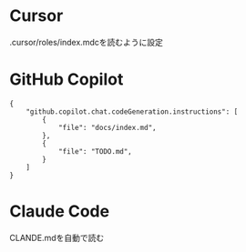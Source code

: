 # Cursor

.cursor/roles/index.mdcを読むように設定　

# GitHub Copilot

```
{
    "github.copilot.chat.codeGeneration.instructions": [
        {
            "file": "docs/index.md",
        },
        {
            "file": "TODO.md",
        }
    ]
}
```

# Claude Code

CLANDE.mdを自動で読む
